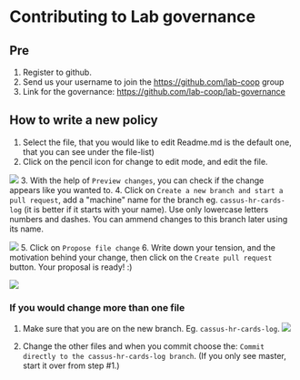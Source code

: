 # Contributing to Lab governance

## Pre
 1. Register to github.
 2. Send us your username to join the https://github.com/lab-coop group
 3. Link for the governance: https://github.com/lab-coop/lab-governance

## How to write a new policy
 1. Select the file, that you would like to edit 
 Readme.md is the default one, that you can see under the file-list)
 2. Click on the pencil icon for change to edit mode, and edit the file.

 ![](https://raw.githubusercontent.com/Brickflow/lab-governance/master/images/cont_1.png) 
 3. With the help of `Preview changes`, you can check if the change appears like you wanted to.
 4. Click on `Create a new branch and start a pull request`, add a "machine" name for the branch eg. `cassus-hr-cards-log` (it is better if it starts with your name). Use only lowercase letters numbers and dashes. You can ammend changes to this branch later using its name.

![](https://raw.githubusercontent.com/Brickflow/lab-governance/master/images/cont_2.gif) 
 5. Click on `Propose file change`
 6. Write down your tension, and the motivation behind your change, then click on the `Create pull request` button. Your proposal is ready! :)

 ![](https://raw.githubusercontent.com/Brickflow/lab-governance/master/images/cont_3.png) 

### If you would change more than one file
 1. Make sure that you are on the new branch. Eg. `cassus-hr-cards-log`.
 ![](https://raw.githubusercontent.com/Brickflow/lab-governance/master/images/cont_4.png) 

 2. Change the other files and when you commit choose the: `Commit directly to the cassus-hr-cards-log branch`. (If you only see master, start it over from step #1.)
